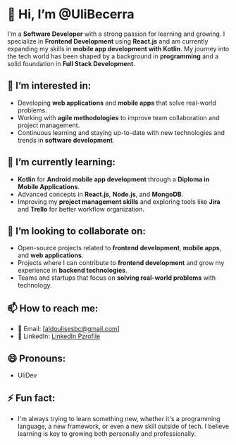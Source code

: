 # 👋 Hi, I’m @UliBecerra

I'm a **Software Developer** with a strong passion for learning and growing. I specialize in **Frontend Development** using **React.js** and am currently expanding my skills in **mobile app development with Kotlin**. My journey into the tech world has been shaped by a background in **programming** and a solid foundation in **Full Stack Development**.

## 👀 I’m interested in:
- Developing **web applications** and **mobile apps** that solve real-world problems.
- Working with **agile methodologies** to improve team collaboration and project management.
- Continuous learning and staying up-to-date with new technologies and trends in **software development**.

## 🌱 I’m currently learning:
- **Kotlin** for **Android mobile app development** through a **Diploma in Mobile Applications**.
- Advanced concepts in **React.js**, **Node.js**, and **MongoDB**.
- Improving my **project management skills** and exploring tools like **Jira** and **Trello** for better workflow organization.

## 💞️ I’m looking to collaborate on:
- Open-source projects related to **frontend development**, **mobile apps**, and **web applications**.
- Projects where I can contribute to **frontend development** and grow my experience in **backend technologies**.
- Teams and startups that focus on **solving real-world problems** with technology.

## 📫 How to reach me:
- 📧 Email: [aldoulisesbc@gmail.com]  
- 🔗 LinkedIn: [LinkedIn Pzrofile](https://www.linkedin.com/in/aldo-ulises-becerra-casanova/)
<!---
- 🐦 Twitter: [Twitter Handle](your-twitter-url)
--->
## 😄 Pronouns:
- UliDev

## ⚡ Fun fact:
- I'm always trying to learn something new, whether it's a programming language, a new framework, or even a new skill outside of tech. I believe learning is key to growing both personally and professionally.


<!---
UliBecerra/UliBecerra is a ✨ special ✨ repository because its `README.md` (this file) appears on your GitHub profile.
You can click the Preview link to take a look at your changes.
--->
